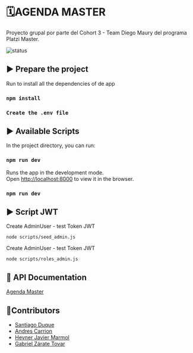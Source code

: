 # 🗓AGENDA MASTER
Proyecto grupal por parte del Cohort 3 - Team Diego Maury del programa Platzi Master.

![status](https://img.shields.io/badge/STATUS-In%20Progress-yellow)

## ▶️ Prepare the project

Run to install all the dependencies of de app

### `npm install`

### `Create the .env file`

## ▶️ Available Scripts

In the project directory, you can run:

### `npm run dev`

Runs the app in the development mode.<br />
Open [http://localhost:8000](http://localhost:8000) to view it in the browser.

### `npm run dev`

## ▶️ Script JWT

Create AdminUser - test Token JWT

```
node scripts/seed_admin.js
```

Create AdminUser - test Token JWT

```
node scripts/roles_admin.js
```
## 📑 API Documentation

[Agenda Master](https://documenter.getpostman.com/view/8893124/T1Dqgc45?version=latest)

## 👥Contributors
- [Santiago Duque](https://twitter.com/sd8956)
- [Andres Carrion](https://twitter.com/freehyoga)
- [Heyner Javier Marmol](https://twitter.com/freehyoga)
- [Gabriel Zárate Tovar](https://twitter.com/gzaratet)